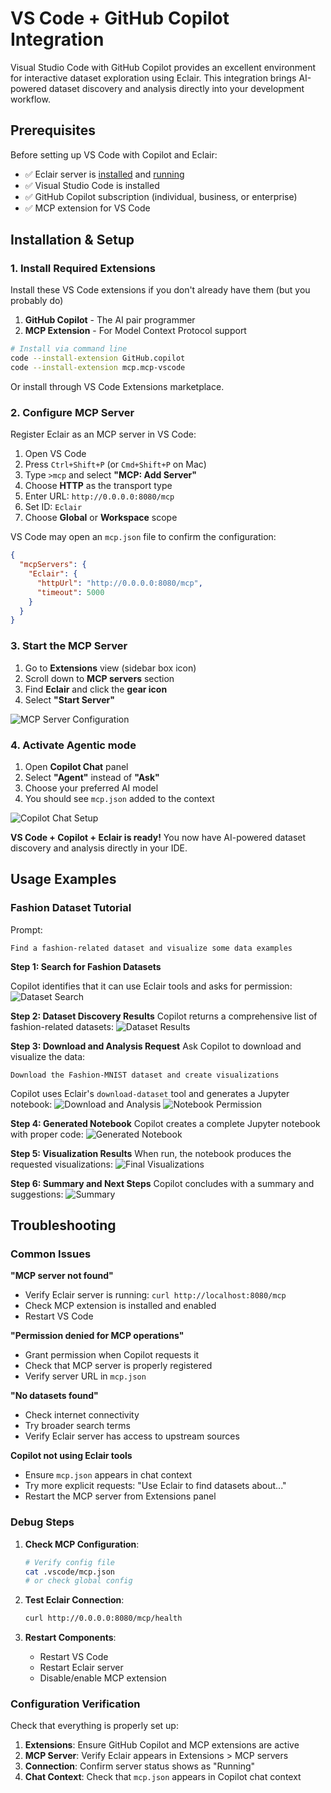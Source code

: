 # VS Code + GitHub Copilot Integration

Visual Studio Code with GitHub Copilot provides an excellent environment for interactive dataset exploration using Eclair. This integration brings AI-powered dataset discovery and analysis directly into your development workflow.

## Prerequisites

Before setting up VS Code with Copilot and Eclair:

- ✅ Eclair server is [installed](../../getting-started/installation.md) and [running](../../getting-started/running-server.md)
- ✅ Visual Studio Code is installed
- ✅ GitHub Copilot subscription (individual, business, or enterprise)
- ✅ MCP extension for VS Code

## Installation & Setup

### 1. Install Required Extensions

Install these VS Code extensions if you don't already have them (but you probably do)

1. **GitHub Copilot** - The AI pair programmer
2. **MCP Extension** - For Model Context Protocol support

```bash
# Install via command line
code --install-extension GitHub.copilot
code --install-extension mcp.mcp-vscode
```

Or install through VS Code Extensions marketplace.

### 2. Configure MCP Server

Register Eclair as an MCP server in VS Code:

1. Open VS Code
2. Press `Ctrl+Shift+P` (or `Cmd+Shift+P` on Mac)
3. Type `>mcp` and select **"MCP: Add Server"**
4. Choose **HTTP** as the transport type
5. Enter URL: `http://0.0.0.0:8080/mcp`
6. Set ID: `Eclair`
7. Choose **Global** or **Workspace** scope

VS Code may open an `mcp.json` file to confirm the configuration:

```json
{
  "mcpServers": {
    "Eclair": {
      "httpUrl": "http://0.0.0.0:8080/mcp",
      "timeout": 5000
    }
  }
}
```

### 3. Start the MCP Server

1. Go to **Extensions** view (sidebar box icon)
2. Scroll down to **MCP servers** section
3. Find **Eclair** and click the **gear icon**
4. Select **"Start Server"**

![MCP Server Configuration](../../images/copilot-0a.png)

### 4. Activate Agentic mode

1. Open **Copilot Chat** panel
2. Select **"Agent"** instead of **"Ask"**
3. Choose your preferred AI model
4. You should see `mcp.json` added to the context

![Copilot Chat Setup](../../images/copilot-0b.png)


**VS Code + Copilot + Eclair is ready!** You now have AI-powered dataset discovery and analysis directly in your IDE.


## Usage Examples

### Fashion Dataset Tutorial

Prompt:
```
Find a fashion-related dataset and visualize some data examples
```

**Step 1: Search for Fashion Datasets**

Copilot identifies that it can use Eclair tools and asks for permission:
![Dataset Search](../../images/copilot-1.png)

**Step 2: Dataset Discovery Results**
Copilot returns a comprehensive list of fashion-related datasets:
![Dataset Results](../../images/copilot-2.png)

**Step 3: Download and Analysis Request**
Ask Copilot to download and visualize the data:
```
Download the Fashion-MNIST dataset and create visualizations
```

Copilot uses Eclair's `download-dataset` tool and generates a Jupyter notebook:
![Download and Analysis](../../images/copilot-3.png)
![Notebook Permission](../../images/copilot-4.png)

**Step 4: Generated Notebook**
Copilot creates a complete Jupyter notebook with proper code:
![Generated Notebook](../../images/copilot-6.png)

**Step 5: Visualization Results**
When run, the notebook produces the requested visualizations:
![Final Visualizations](../../images/copilot-7.png)

**Step 6: Summary and Next Steps**
Copilot concludes with a summary and suggestions:
![Summary](../../images/copilot-5.png)

## Troubleshooting

### Common Issues

**"MCP server not found"**

- Verify Eclair server is running: `curl http://localhost:8080/mcp`
- Check MCP extension is installed and enabled
- Restart VS Code

**"Permission denied for MCP operations"**

- Grant permission when Copilot requests it
- Check that MCP server is properly registered
- Verify server URL in `mcp.json`

**"No datasets found"**

- Check internet connectivity
- Try broader search terms
- Verify Eclair server has access to upstream sources

**Copilot not using Eclair tools**

- Ensure `mcp.json` appears in chat context
- Try more explicit requests: "Use Eclair to find datasets about..."
- Restart the MCP server from Extensions panel

### Debug Steps

1. **Check MCP Configuration**:
   ```bash
   # Verify config file
   cat .vscode/mcp.json
   # or check global config
   ```

2. **Test Eclair Connection**:
   ```bash
   curl http://0.0.0.0:8080/mcp/health
   ```

3. **Restart Components**:
   - Restart VS Code
   - Restart Eclair server
   - Disable/enable MCP extension

### Configuration Verification

Check that everything is properly set up:

1. **Extensions**: Ensure GitHub Copilot and MCP extensions are active
2. **MCP Server**: Verify Eclair appears in Extensions > MCP servers
3. **Connection**: Confirm server status shows as "Running"
4. **Chat Context**: Check that `mcp.json` appears in Copilot chat context

